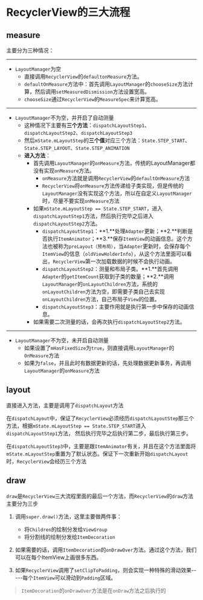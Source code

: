 # RecyclerView的三大流程

## measure

主要分为三种情况：

---

- `LayoutManager`为空
  - 直接调用`RecyclerView`的`defaultonMeasure`方法。
  - `defaultOnMeasure`方法中：首先调用`LayoutManager`的`chooseSize`方法计算，然后调用`setMeasuredDismission`方法设置宽高。
  - `chooseSize`通过`RecyclerView`的`MeasureSpec`来计算宽高。

----

- `LayoutManager`不为空，并开启了自动测量
  - 这种情况下主要有**三个方法**：`dispatchLayoutStep1`、`dispatchLayoutStep2`、`dispatchLayoutStep3`
  - 然后`mState.mLayoutStep`的**三个值**对应三个方法：`State.STEP_START`、`State.STEP_LAYOUT`、`State.STEP_ANIMATION`
  - **进入方法**：
    - 首先调用`LayoutManager`的`onMeasure`方法，传统的LayoutManager都没有实现`onMeasure`方法。
      - `onMeasure`方法就是调用`RecyclerView`的`defaultOnMeasure`方法
      - `RecyclerView`将`onMeasure`方法传递给子类实现，但是传统的`LayoutManager`没有实现这个方法，所以在自定义`LayoutManager`时，尽量不要实现`onMeasure`方法
    - 如果`mState.mLayoutStep == State.STEP_START`，进入`dispatchLayoutStep1`方法，然后执行完毕之后进入`dispatchLayoutStep2`方法。
      - `dispatchLayoutStep1`：**1.**处理`Adapter`更新；**2.**判断是否执行`ItemAnimator`；**3.**保存`ItemView`的动画信息。这个方法也被称为`preLayout（预布局）`，当`Adapter`更新时，会保存每个`ItemView`的信息（`oldViewHolderInfo`），从这个方法里面可以看出，`RecyclerView`第一次加载数据的时候不会执行动画。
      - `dispatchLayoutStep2`：测量和布局子类。**1.**首先调用`Adapter`的`getItemCount`获取到子类的数量；**2.**调用`LayoutManager`的`onLayoutChildren`方法，系统的`onLayoutChildren`方法为空，即需要子类自己去实现`onLayoutChildren`方法，自己布局子`View`的位置。
      - `dispatchLayoutStep3`：主要作用就是执行第一步中保存的动画信息。
    - 如果需要二次测量的话，会再次执行`dispatchLayoutStep2`方法。

-----

- `LayoutManager`不为空，未开启自动测量
  - 如果设置了`mHasFixedSize`为`true`，则直接调用`LayoutManager`的`OnMeasure`方法
  - 如果为`false`，并且此时有数据更新的话，先处理数据更新事务，再调用`LayoutManager`的`onMeasure`方法

## layout

直接进入方法，主要是调用了`dispatchLayout`方法

在`dispatchLayout`中，保证了`RecyclerView`必须经历`dispatchLayoutStep`那三个方法，根据`mState.mLayoutStep == State.STEP_START`进入`dispatchLayoutStep1`方法， 然后执行完毕之后执行第二步，最后执行第三步。

在`dispatchLayoutStep3`中，主要是跟`ItemAnimator`有关，并且在这个方法里面将`mState.mLayoutStep`重置为了默认状态。保证下一次重新开始`dispatchLayout`时，`RecyclerView`会经历三个方法

## draw

`draw`是`RecyclerView`三大流程里面的最后一个方法，而`RecyclerView`的`draw`方法主要分为三步

1. 调用`super.draw()`方法，这里主要做两件事：
   - 将`Children`的绘制分发给`ViewGroup`
   - 将分割线的绘制分发给`ItemDecoration`

2. 如果需要的话，调用`ItemDecoration`的`onDrawOver`方法。通过这个方法，我们可以在每个ItemView上画很多东西。
3. 如果`RecyclerView`调用了`setClipToPadding`，则会实现一种特殊的滑动效果-----每个`ItemView`可以滑动到`Padding`区域。

> `ItemDecoration`的`onDrawOver`方法是在`onDraw`方法之后执行的